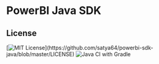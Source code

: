 # PowerBI Java SDK

## License
[![MIT License](https://img.shields.io/apm/l/atomic-design-ui.svg?)](https://github.com/satya64/powerbi-sdk-java/blob/master/LICENSE)
![Java CI with Gradle](https://github.com/satya64/powerbi-sdk-java/workflows/Java%20CI%20with%20Gradle/badge.svg)

